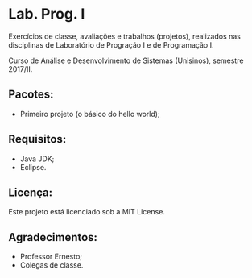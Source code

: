 # Lab. Prog. I

Exercícios de classe, avaliações e trabalhos (projetos), realizados nas disciplinas de Laboratório de Progração I e de Programação I.

Curso de Análise e Desenvolvimento de Sistemas (Unisinos), semestre 2017/II.

## Pacotes:
- Primeiro projeto (o básico do hello world);


## Requisitos:
- Java JDK;
- Eclipse.

## Licença:
Este projeto está licenciado sob a MIT License.

## Agradecimentos:
- Professor Ernesto;
- Colegas de classe.
